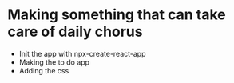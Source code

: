 # Making something that can take care of daily chorus

- Init the app with npx-create-react-app
- Making the to do app
- Adding the css
